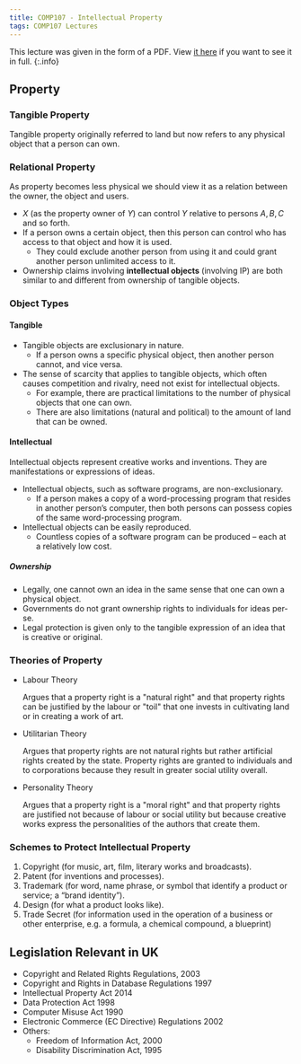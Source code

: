 ```yaml
---
title: COMP107 - Intellectual Property
tags: COMP107 Lectures
---
```


This lecture was given in the form of a PDF. View [it here]({{site.baseurl}}/assets/comp107/lectures/2020-12-18.pdf) if you want to see it in full.
{:.info}

## Property
### Tangible Property
Tangible property originally referred to land but now refers to any physical object that a person can own.
### Relational Property
As property becomes less physical we should view it as a relation between the owner, the object and users.

* $X$ (as the property owner of $Y$) can control $Y$ relative to persons $A,B,C$ and so forth.
* If a person owns a certain object, then this person can control who has access to that object and how it is used.
	* They could exclude another person from using it and could grant another person unlimited access to it.
* Ownership claims involving **intellectual objects** (involving IP) are both similar to and different from ownership of tangible objects.

### Object Types
#### Tangible
* Tangible objects are exclusionary in nature.
	* If a person owns a specific physical object, then another person cannot, and vice versa.
* The sense of scarcity that applies to tangible objects, which often causes competition and rivalry, need not exist for intellectual objects.
	* For example, there are practical limitations to the number of physical objects that one can own.
	* There are also limitations (natural and political) to the amount of land that can be owned.

#### Intellectual
Intellectual objects represent creative works and inventions. They are manifestations or expressions of ideas.

* Intellectual objects, such as software programs, are non-exclusionary.
	* If a person makes a copy of a word-processing program that resides in another person’s computer, then both persons can possess copies of the same word-processing program.
* Intellectual objects can be easily reproduced.
	* Countless copies of a software program can be produced – each at a relatively low cost.
	
##### Ownership
* Legally, one cannot own an idea in the same sense that one can own a physical object.
* Governments do not grant ownership rights to individuals for ideas per-se.
* Legal protection is given only to the tangible expression of an idea that is creative or original.

### Theories of Property
* Labour Theory

	Argues that a property right is a "natural right" and that property rights can be justified by the labour or "toil" that one invests in cultivating land or in creating a work of art.
* Utilitarian Theory

	Argues that property rights are not natural rights but rather artificial rights created by the state. Property rights are granted to individuals and to corporations because they result in greater social utility overall.
* Personality Theory
	
	Argues that a property right is a "moral right" and that
property rights are justified not because of labour or
social utility but because creative works express the
personalities of the authors that create them.

### Schemes to Protect Intellectual Property
1. Copyright (for music, art, film, literary works and broadcasts).
1. Patent (for inventions and processes).
1. Trademark (for word, name phrase, or symbol that identify a product or service; a “brand identity”).
1. Design (for what a product looks like).
1. Trade Secret (for information used in the operation of a business or other enterprise, e.g. a formula, a chemical compound, a blueprint)

## Legislation Relevant in UK
* Copyright and Related Rights Regulations, 2003
* Copyright and Rights in Database Regulations 1997
* Intellectual Property Act 2014
* Data Protection Act 1998
* Computer Misuse Act 1990
* Electronic Commerce (EC Directive) Regulations 2002
* Others:
	* Freedom of Information Act, 2000
	* Disability Discrimination Act, 1995